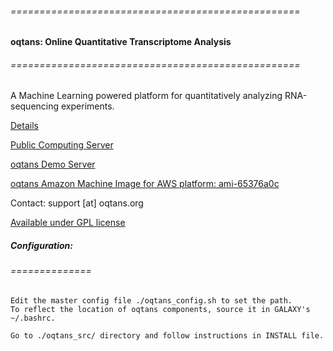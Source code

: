 ###### ==================================================
#### oqtans: Online Quantitative Transcriptome Analysis
###### ==================================================
A Machine Learning powered platform for quantitatively analyzing RNA-sequencing experiments.

[Details](http://oqtans.org)

[Public Computing Server](http://galaxy.cbio.mskcc.org) 

[oqtans Demo Server](http://cloud.oqtans.org) 

[oqtans Amazon Machine Image for AWS platform: ami-65376a0c](http://thecloudmarket.com/image/ami-65376a0c--oqtans-cloudman)

Contact: support [at] oqtans.org

[Available under GPL license](http://www.gnu.org/copyleft/gpl.html)

##### Configuration:
###### ==============
    
    Edit the master config file ./oqtans_config.sh to set the path. 
    To reflect the location of oqtans components, source it in GALAXY's ~/.bashrc.

    Go to ./oqtans_src/ directory and follow instructions in INSTALL file.
